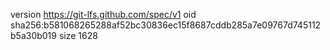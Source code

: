 version https://git-lfs.github.com/spec/v1
oid sha256:b581068265288af52bc30836ec15f8687cddb285a7e09767d745112b5a30b019
size 1628
